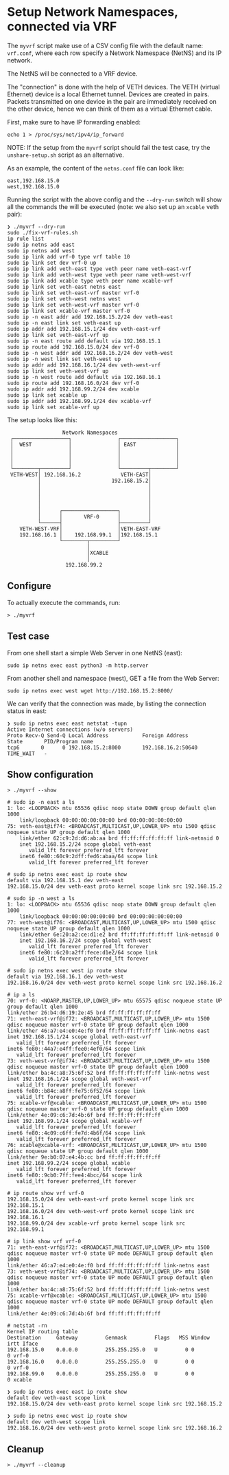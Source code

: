 # Setup Network Namespaces, connected via VRF

The `myvrf` script make use of a CSV config file with
the default name: `vrf.conf`, where each row specify a Network 
Namespace (NetNS) and its IP network.

The NetNS will be connected to a VRF device. 

The "connection" is done with the help of VETH devices.
The VETH (virtual Ethernet) device is a local Ethernet tunnel.
Devices are created in pairs. Packets transmitted on one device
in the pair are immediately received on the other device,
hence we can think of them as a virtual Ethernet cable.

First, make sure to have IP forwarding enabled:

    echo 1 > /proc/sys/net/ipv4/ip_forward
    
NOTE: If the setup from the `myvrf` script should fail the test case,
try the `unshare-setup.sh` script as an alternative.

As an example, the content of the `netns.conf` file can look like:

    east,192.168.15.0
    west,192.168.15.0

Running the script with the above config and the `--dry-run` switch
will show all the commands the will be executed
(note: we also set up an `xcable` veth pair):

    ❯ ./myvrf --dry-run
    sudo ./fix-vrf-rules.sh
    ip rule list
    sudo ip netns add east
    sudo ip netns add west
    sudo ip link add vrf-0 type vrf table 10
    sudo ip link set dev vrf-0 up
    sudo ip link add veth-east type veth peer name veth-east-vrf
    sudo ip link add veth-west type veth peer name veth-west-vrf
    sudo ip link add xcable type veth peer name xcable-vrf
    sudo ip link set veth-east netns east
    sudo ip link set veth-east-vrf master vrf-0
    sudo ip link set veth-west netns west
    sudo ip link set veth-west-vrf master vrf-0
    sudo ip link set xcable-vrf master vrf-0
    sudo ip -n east addr add 192.168.15.2/24 dev veth-east
    sudo ip -n east link set veth-east up
    sudo ip addr add 192.168.15.1/24 dev veth-east-vrf
    sudo ip link set veth-east-vrf up
    sudo ip -n east route add default via 192.168.15.1
    sudo ip route add 192.168.15.0/24 dev vrf-0
    sudo ip -n west addr add 192.168.16.2/24 dev veth-west
    sudo ip -n west link set veth-west up
    sudo ip addr add 192.168.16.1/24 dev veth-west-vrf
    sudo ip link set veth-west-vrf up
    sudo ip -n west route add default via 192.168.16.1
    sudo ip route add 192.168.16.0/24 dev vrf-0
    sudo ip addr add 192.168.99.2/24 dev xcable
    sudo ip link set xcable up
    sudo ip addr add 192.168.99.1/24 dev xcable-vrf
    sudo ip link set xcable-vrf up

The setup looks like this:

```
                  Network Namespaces
 ┌──────────────────┐               ┌──────────────────┐
 │  WEST            │               │ EAST             │
 │                  │               │                  │
 │                  │               │                  │
 │                  │               │                  │
 └────────┬─────────┘               └─────────┬────────┘
 VETH-WEST│ 192.168.16.2             VETH-EAST│
          │                       192.168.15.2│
          │                                   │
          │                                   │
          │                                   │
          │                                   │
          │      ┌──────────────────┐         │
          │      │       VRF-0      │         │
          └──────┤                  ├─────────┘
    VETH-WEST-VRF│                  │VETH-EAST-VRF
    192.168.16.1 │    192.168.99.1  │192.168.15.1
                 └────────┬─────────┘
                          │
                          │XCABLE
                          │
                   192.168.99.2

```

## Configure

To actually execute the commands, run:

    > ./myvrf
    

## Test case

From one shell start a simple Web Server in one NetNS (east):

    sudo ip netns exec east python3 -m http.server

From another shell and namespace (west), GET a file from the Web Server:

    sudo ip netns exec west wget http://192.168.15.2:8000/

We can verify that the connection was made, by listing the connection status in east:

    ❯ sudo ip netns exec east netstat -tupn
    Active Internet connections (w/o servers)
    Proto Recv-Q Send-Q Local Address           Foreign Address         State       PID/Program name    
    tcp6       0      0 192.168.15.2:8000       192.168.16.2:50640      TIME_WAIT   -                   
    

## Show configuration    

    > ./myvrf --show

    # sudo ip -n east a ls
    1: lo: <LOOPBACK> mtu 65536 qdisc noop state DOWN group default qlen 1000
        link/loopback 00:00:00:00:00:00 brd 00:00:00:00:00:00
    75: veth-east@if74: <BROADCAST,MULTICAST,UP,LOWER_UP> mtu 1500 qdisc noqueue state UP group default qlen 1000
        link/ether 62:c9:2d:d6:ab:aa brd ff:ff:ff:ff:ff:ff link-netnsid 0
        inet 192.168.15.2/24 scope global veth-east
           valid_lft forever preferred_lft forever
        inet6 fe80::60c9:2dff:fed6:abaa/64 scope link
           valid_lft forever preferred_lft forever

    # sudo ip netns exec east ip route show
    default via 192.168.15.1 dev veth-east
    192.168.15.0/24 dev veth-east proto kernel scope link src 192.168.15.2

    # sudo ip -n west a ls
    1: lo: <LOOPBACK> mtu 65536 qdisc noop state DOWN group default qlen 1000
        link/loopback 00:00:00:00:00:00 brd 00:00:00:00:00:00
    77: veth-west@if76: <BROADCAST,MULTICAST,UP,LOWER_UP> mtu 1500 qdisc noqueue state UP group default qlen 1000
        link/ether 6e:20:a2:ce:d1:e2 brd ff:ff:ff:ff:ff:ff link-netnsid 0
        inet 192.168.16.2/24 scope global veth-west
           valid_lft forever preferred_lft forever
        inet6 fe80::6c20:a2ff:fece:d1e2/64 scope link
           valid_lft forever preferred_lft forever

    # sudo ip netns exec west ip route show
    default via 192.168.16.1 dev veth-west
    192.168.16.0/24 dev veth-west proto kernel scope link src 192.168.16.2

    # ip a ls
    70: vrf-0: <NOARP,MASTER,UP,LOWER_UP> mtu 65575 qdisc noqueue state UP group default qlen 1000
    link/ether 26:b4:d6:19:2e:45 brd ff:ff:ff:ff:ff:ff
    71: veth-east-vrf@if72: <BROADCAST,MULTICAST,UP,LOWER_UP> mtu 1500 qdisc noqueue master vrf-0 state UP group default qlen 1000
    link/ether 46:a7:e4:e0:4e:f0 brd ff:ff:ff:ff:ff:ff link-netns east
    inet 192.168.15.1/24 scope global veth-east-vrf
       valid_lft forever preferred_lft forever
    inet6 fe80::44a7:e4ff:fee0:4ef0/64 scope link 
       valid_lft forever preferred_lft forever
    73: veth-west-vrf@if74: <BROADCAST,MULTICAST,UP,LOWER_UP> mtu 1500 qdisc noqueue master vrf-0 state UP group default qlen 1000
    link/ether ba:4c:a8:75:6f:52 brd ff:ff:ff:ff:ff:ff link-netns west
    inet 192.168.16.1/24 scope global veth-west-vrf
       valid_lft forever preferred_lft forever
    inet6 fe80::b84c:a8ff:fe75:6f52/64 scope link 
       valid_lft forever preferred_lft forever
    75: xcable-vrf@xcable: <BROADCAST,MULTICAST,UP,LOWER_UP> mtu 1500 qdisc noqueue master vrf-0 state UP group default qlen 1000
    link/ether 4e:09:c6:7d:4b:6f brd ff:ff:ff:ff:ff:ff
    inet 192.168.99.1/24 scope global xcable-vrf
       valid_lft forever preferred_lft forever
    inet6 fe80::4c09:c6ff:fe7d:4b6f/64 scope link 
       valid_lft forever preferred_lft forever
    76: xcable@xcable-vrf: <BROADCAST,MULTICAST,UP,LOWER_UP> mtu 1500 qdisc noqueue state UP group default qlen 1000
    link/ether 9e:b0:07:e4:4b:cc brd ff:ff:ff:ff:ff:ff
    inet 192.168.99.2/24 scope global xcable
       valid_lft forever preferred_lft forever
    inet6 fe80::9cb0:7ff:fee4:4bcc/64 scope link 
       valid_lft forever preferred_lft forever

    # ip route show vrf vrf-0
    192.168.15.0/24 dev veth-east-vrf proto kernel scope link src 192.168.15.1 
    192.168.16.0/24 dev veth-west-vrf proto kernel scope link src 192.168.16.1 
    192.168.99.0/24 dev xcable-vrf proto kernel scope link src 192.168.99.1 

    # ip link show vrf vrf-0
    71: veth-east-vrf@if72: <BROADCAST,MULTICAST,UP,LOWER_UP> mtu 1500 qdisc noqueue master vrf-0 state UP mode DEFAULT group default qlen 1000
    link/ether 46:a7:e4:e0:4e:f0 brd ff:ff:ff:ff:ff:ff link-netns east
    73: veth-west-vrf@if74: <BROADCAST,MULTICAST,UP,LOWER_UP> mtu 1500 qdisc noqueue master vrf-0 state UP mode DEFAULT group default qlen 1000
    link/ether ba:4c:a8:75:6f:52 brd ff:ff:ff:ff:ff:ff link-netns west
    75: xcable-vrf@xcable: <BROADCAST,MULTICAST,UP,LOWER_UP> mtu 1500 qdisc noqueue master vrf-0 state UP mode DEFAULT group default qlen 1000
    link/ether 4e:09:c6:7d:4b:6f brd ff:ff:ff:ff:ff:ff
    
    # netstat -rn
    Kernel IP routing table
    Destination     Gateway         Genmask         Flags   MSS Window  irtt Iface
    192.168.15.0    0.0.0.0         255.255.255.0   U         0 0          0 vrf-0
    192.168.16.0    0.0.0.0         255.255.255.0   U         0 0          0 vrf-0
    192.168.99.0    0.0.0.0         255.255.255.0   U         0 0          0 xcable

    ❯ sudo ip netns exec east ip route show
    default dev veth-east scope link 
    192.168.15.0/24 dev veth-east proto kernel scope link src 192.168.15.2 

    ❯ sudo ip netns exec west ip route show
    default dev veth-west scope link 
    192.168.16.0/24 dev veth-west proto kernel scope link src 192.168.16.2 

## Cleanup

    > ./myvrf --cleanup
